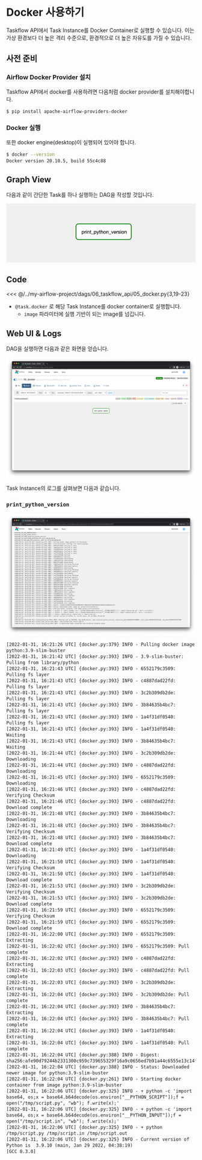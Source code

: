 # Docker 사용하기

Taskflow API에서 Task Instance를 Docker Container로 실행할 수 있습니다.
이는 가상 환경보다 더 높은 격리 수준으로, 환경적으로 더 높은 자유도를 가질 수 있습니다.

## 사전 준비

### Airflow Docker Provider 설치

Taskflow API에서 docker를 사용하려면 다음처럼 docker provider를 설치해야합니다.

```bash
$ pip install apache-airflow-providers-docker
```

### Docker 실행

또한 docker engine(desktop)이 실행되어 있어야 합니다.

```bash
$ docker --version
Docker version 20.10.5, build 55c4c88
```

## Graph View

다음과 같이 간단한 Task를 하나 실행하는 DAG을 작성할 것입니다.

![img.png](./img.png)

## Code

<<< @/../my-airflow-project/dags/06_taskflow_api/05_docker.py{3,19-23}

- `@task.docker` 로 해당 Task Instance를 docker container로 실행합니다.
  - `image` 파라미터에 실행 기반이 되는 image를 넘깁니다.

## Web UI & Logs

DAG을 실행하면 다음과 같은 화면을 얻습니다.

![img_1.png](./img_1.png)

Task Instance의 로그를 살펴보면 다음과 같습니다.

### `print_python_version`

![img_2.png](./img_2.png)

```
[2022-01-31, 16:21:26 UTC] {docker.py:379} INFO - Pulling docker image python:3.9-slim-buster
[2022-01-31, 16:21:42 UTC] {docker.py:393} INFO - 3.9-slim-buster: Pulling from library/python
[2022-01-31, 16:21:43 UTC] {docker.py:393} INFO - 6552179c3509: Pulling fs layer
[2022-01-31, 16:21:43 UTC] {docker.py:393} INFO - c4887dad22fd: Pulling fs layer
[2022-01-31, 16:21:43 UTC] {docker.py:393} INFO - 3c2b309db2de: Pulling fs layer
[2022-01-31, 16:21:43 UTC] {docker.py:393} INFO - 3b84635b4bc7: Pulling fs layer
[2022-01-31, 16:21:43 UTC] {docker.py:393} INFO - 1a4f31df0540: Pulling fs layer
[2022-01-31, 16:21:43 UTC] {docker.py:393} INFO - 1a4f31df0540: Waiting
[2022-01-31, 16:21:43 UTC] {docker.py:393} INFO - 3b84635b4bc7: Waiting
[2022-01-31, 16:21:44 UTC] {docker.py:393} INFO - 3c2b309db2de: Downloading
[2022-01-31, 16:21:44 UTC] {docker.py:393} INFO - c4887dad22fd: Downloading
[2022-01-31, 16:21:45 UTC] {docker.py:393} INFO - 6552179c3509: Downloading
[2022-01-31, 16:21:46 UTC] {docker.py:393} INFO - c4887dad22fd: Verifying Checksum
[2022-01-31, 16:21:46 UTC] {docker.py:393} INFO - c4887dad22fd: Download complete
[2022-01-31, 16:21:48 UTC] {docker.py:393} INFO - 3b84635b4bc7: Downloading
[2022-01-31, 16:21:48 UTC] {docker.py:393} INFO - 3b84635b4bc7: Verifying Checksum
[2022-01-31, 16:21:48 UTC] {docker.py:393} INFO - 3b84635b4bc7: Download complete
[2022-01-31, 16:21:49 UTC] {docker.py:393} INFO - 1a4f31df0540: Downloading
[2022-01-31, 16:21:50 UTC] {docker.py:393} INFO - 1a4f31df0540: Verifying Checksum
[2022-01-31, 16:21:50 UTC] {docker.py:393} INFO - 1a4f31df0540: Download complete
[2022-01-31, 16:21:53 UTC] {docker.py:393} INFO - 3c2b309db2de: Verifying Checksum
[2022-01-31, 16:21:53 UTC] {docker.py:393} INFO - 3c2b309db2de: Download complete
[2022-01-31, 16:21:59 UTC] {docker.py:393} INFO - 6552179c3509: Verifying Checksum
[2022-01-31, 16:21:59 UTC] {docker.py:393} INFO - 6552179c3509: Download complete
[2022-01-31, 16:22:00 UTC] {docker.py:393} INFO - 6552179c3509: Extracting
[2022-01-31, 16:22:02 UTC] {docker.py:393} INFO - 6552179c3509: Pull complete
[2022-01-31, 16:22:02 UTC] {docker.py:393} INFO - c4887dad22fd: Extracting
[2022-01-31, 16:22:03 UTC] {docker.py:393} INFO - c4887dad22fd: Pull complete
[2022-01-31, 16:22:03 UTC] {docker.py:393} INFO - 3c2b309db2de: Extracting
[2022-01-31, 16:22:04 UTC] {docker.py:393} INFO - 3c2b309db2de: Pull complete
[2022-01-31, 16:22:04 UTC] {docker.py:393} INFO - 3b84635b4bc7: Extracting
[2022-01-31, 16:22:04 UTC] {docker.py:393} INFO - 3b84635b4bc7: Pull complete
[2022-01-31, 16:22:04 UTC] {docker.py:393} INFO - 1a4f31df0540: Extracting
[2022-01-31, 16:22:04 UTC] {docker.py:393} INFO - 1a4f31df0540: Pull complete
[2022-01-31, 16:22:04 UTC] {docker.py:388} INFO - Digest: sha256:afe90d79244b2331300c959c739655329f16a9c0656ed7b91a44c6555e13c14f
[2022-01-31, 16:22:04 UTC] {docker.py:388} INFO - Status: Downloaded newer image for python:3.9-slim-buster
[2022-01-31, 16:22:04 UTC] {docker.py:261} INFO - Starting docker container from image python:3.9-slim-buster
[2022-01-31, 16:22:06 UTC] {docker.py:325} INFO - + python -c 'import base64, os;x = base64.b64decode(os.environ["__PYTHON_SCRIPT"]);f = open("/tmp/script.py", "wb"); f.write(x);'
[2022-01-31, 16:22:06 UTC] {docker.py:325} INFO - + python -c 'import base64, os;x = base64.b64decode(os.environ["__PYTHON_INPUT"]);f = open("/tmp/script.in", "wb"); f.write(x);'
[2022-01-31, 16:22:06 UTC] {docker.py:325} INFO - + python /tmp/script.py /tmp/script.in /tmp/script.out
[2022-01-31, 16:22:06 UTC] {docker.py:325} INFO - Current version of Python is  3.9.10 (main, Jan 29 2022, 04:38:19)
[GCC 8.3.0]
```
